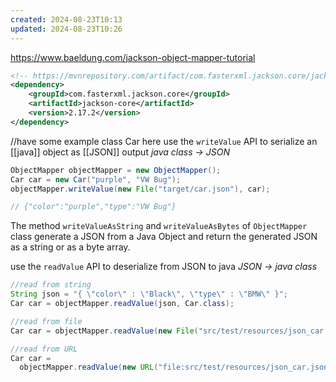 ```yaml
---
created: 2024-08-23T10:13
updated: 2024-08-23T10:26
---
```

https://www.baeldung.com/jackson-object-mapper-tutorial

```xml
<!-- https://mvnrepository.com/artifact/com.fasterxml.jackson.core/jackson-core -->
<dependency>
    <groupId>com.fasterxml.jackson.core</groupId>
    <artifactId>jackson-core</artifactId>
    <version>2.17.2</version>
</dependency>

```

//have some example class Car here
use the `writeValue` API to serialize an [[java]] object as [[JSON]] output 
*java class -> JSON*
```java
ObjectMapper objectMapper = new ObjectMapper();
Car car = new Car("purple", "VW Bug");
objectMapper.writeValue(new File("target/car.json"), car);

// {"color":"purple","type":"VW Bug"}

```
The method `writeValueAsString` and `writeValueAsBytes` of `ObjectMapper` class generate a JSON from a Java Object and return the generated JSON as a string or as a byte array. 

use the `readValue` API to deserialize from JSON to java
*JSON -> java class*
```java
//read from string
String json = "{ \"color\" : \"Black\", \"type\" : \"BMW\" }";
Car car = objectMapper.readValue(json, Car.class);

//read from file
Car car = objectMapper.readValue(new File("src/test/resources/json_car.json"), Car.class);

//read from URL
Car car = 
  objectMapper.readValue(new URL("file:src/test/resources/json_car.json"), Car.class);
```